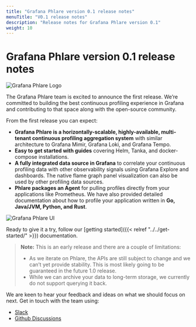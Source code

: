 ```yaml
---
title: "Grafana Phlare version 0.1 release notes"
menuTitle: "V0.1 release notes"
description: "Release notes for Grafana Phlare version 0.1"
weight: 10
---
```


# Grafana Phlare version 0.1 release notes

![Grafana Phlare Logo](phlare-logo.png)


The Grafana Phlare team is excited to announce the first release. We’re committed to building the best continuous profiling experience in Grafana and contributing to that space along with the open-source community.

From the first release you can expect:

- **Grafana Phlare is a horizontally-scalable, highly-available, multi-tenant continuous profiling aggregation system** with similar architecture to Grafana Mimir, Grafana Loki, and Grafana Tempo.
- **Easy to get started with guides** covering Helm, Tanka, and docker-compose installations.
- **A fully integrated data source in Grafana** to correlate your continuous profiling data with other observability signals using Grafana Explore and dashboards. The native flame graph panel visualization can also be used by other profiling data sources.
- **Phlare packages an Agent** for pulling profiles directly from your applications like Prometheus. We have also provided detailed documentation about how to profile your application written in **Go, Java/JVM, Python, and Rust**.

![Grafana Phlare UI](phlare-ui.png)

Ready to give it a try, follow our [getting started]({{< relref "../../get-started/" >}}) documentation.

> **Note:** This is an early release and there are a couple of limitations:
>
> - As we iterate on Phlare, the APIs are still subject to change and we can’t yet provide stability. This is most likely going to be guaranteed in the future 1.0 release.
> - While we can archive your data to long-term storage, we currently do not support querying it back.

We are keen to hear your feedback and ideas on what we should focus on next. Get in touch with the team using:

- [Slack](https://grafana.slack.com/archives/C047CCW6YM8)
- [Github Discussions](https://github.com/grafana/phlare/discussions)
